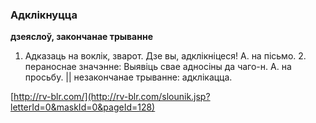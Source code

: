 ### Адклікнуцца
**дзеяслоў, закончанае трыванне**

1. Адказаць на воклік, зварот. Дзе вы, адклікніцеся! А. на пісьмо. 2. пераноснае значэнне: Выявіць свае адносіны да чаго-н. А. на просьбу. || незакончанае трыванне: адклікацца.

<a rel="author">[http://rv-blr.com/](http://rv-blr.com/slounik.jsp?letterId=0&maskId=0&pageId=128)</a>
